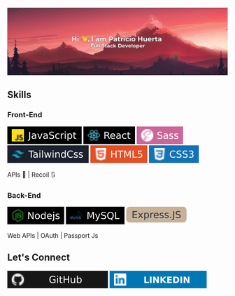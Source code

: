 ![img](assets/banner.JPG)

## Skills

### Front-End

![svg](assets/javascript.svg) ![svg](assets/react.svg) ![svg](assets/sass.svg) ![svg](assets/tailwind.svg) ![svg](assets/html5.svg) ![svg](assets/css.svg) <p>APIs 📓 | Recoil 🔃</p>

### Back-End

![svg](assets/nodejs.svg) ![SVG](assets/mysql.svg) ![svg](assets/express.svg)

  <p>Web APIs | OAuth | Passport Js</p>

## Let's Connect

[![foo](assets/github.svg)](https://github.com/HpatricioH?tab=overview&from=2022-09-01&to=2022-09-21) [![foo](assets/linkedin.svg)](https://www.linkedin.com/in/patricio-huerta/)
